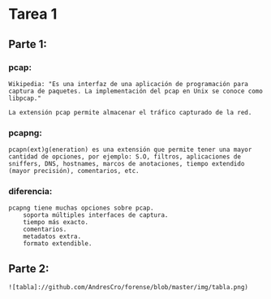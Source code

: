 # Tarea 1

## Parte 1:

### pcap:

    Wikipedia: "Es una interfaz de una aplicación de programación para captura de paquetes. La implementación del pcap en Unix se conoce como libpcap."

    La extensión pcap permite almacenar el tráfico capturado de la red.

### pcapng:

    pcapn(ext)g(eneration) es una extensión que permite tener una mayor cantidad de opciones, por ejemplo: S.O, filtros, aplicaciones de sniffers, DNS, hostnames, marcos de anotaciones, tiempo extendido (mayor precisión), comentarios, etc.

### diferencia:

    pcapng tiene muchas opciones sobre pcap. 
        soporta múltiples interfaces de captura.
        tiempo más exacto.
        comentarios.
        metadatos extra.
        formato extendible.

    
## Parte 2:

    ![tabla]://github.com/AndresCro/forense/blob/master/img/tabla.png)
